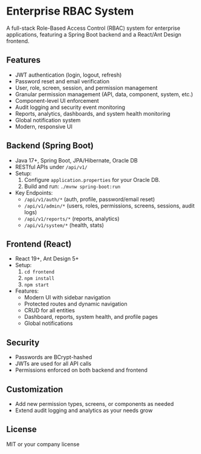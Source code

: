 # Enterprise RBAC System

A full-stack Role-Based Access Control (RBAC) system for enterprise applications, featuring a Spring Boot backend and a React/Ant Design frontend.

## Features
- JWT authentication (login, logout, refresh)
- Password reset and email verification
- User, role, screen, session, and permission management
- Granular permission management (API, data, component, system, etc.)
- Component-level UI enforcement
- Audit logging and security event monitoring
- Reports, analytics, dashboards, and system health monitoring
- Global notification system
- Modern, responsive UI

## Backend (Spring Boot)
- Java 17+, Spring Boot, JPA/Hibernate, Oracle DB
- RESTful APIs under `/api/v1/`
- Setup:
  1. Configure `application.properties` for your Oracle DB.
  2. Build and run: `./mvnw spring-boot:run`
- Key Endpoints:
  - `/api/v1/auth/*` (auth, profile, password/email reset)
  - `/api/v1/admin/*` (users, roles, permissions, screens, sessions, audit logs)
  - `/api/v1/reports/*` (reports, analytics)
  - `/api/v1/system/*` (health, stats)

## Frontend (React)
- React 19+, Ant Design 5+
- Setup:
  1. `cd frontend`
  2. `npm install`
  3. `npm start`
- Features:
  - Modern UI with sidebar navigation
  - Protected routes and dynamic navigation
  - CRUD for all entities
  - Dashboard, reports, system health, and profile pages
  - Global notifications

## Security
- Passwords are BCrypt-hashed
- JWTs are used for all API calls
- Permissions enforced on both backend and frontend

## Customization
- Add new permission types, screens, or components as needed
- Extend audit logging and analytics as your needs grow

## License
MIT or your company license 